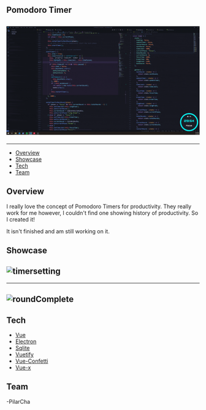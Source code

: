 ## Pomodoro Timer

## ![Pomodoro Timer Demo](public/gifs/mainintro.gif)

---

- [Overview](#overview)
- [Showcase](#showcase)
- [Tech](#tech)
- [Team](#core-team)

## Overview

I really love the concept of Pomodoro Timers for productivity. They really work for me however, I couldn't find one showing history of productivity. So I created it!

It isn't finished and am still working on it.

## Showcase

## ![timersetting](public/gifs/timersetting.gif)

---

## ![roundComplete](public/gifs/roundComplete.gif)

## Tech

- [Vue](https://github.com/vuejs)
- [Electron](https://github.com/electron/)
- [Sqlite](https://www.npmjs.com/package/sqlite)
- [Vuetify](https://github.com/vuetifyjs/vuetify)
- [Vue-Confetti](https://github.com/alexandermendes/vue-confetti)
- [Vue-x](https://github.com/vuejs/vuex)

## Team

-PilarCha
